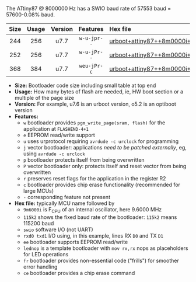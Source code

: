 The ATtiny87 @ 8000000 Hz has a SWIO baud rate of 57553 baud = 57600-0.08% baud.

|Size|Usage|Version|Features|Hex file|
|:-:|:-:|:-:|:-:|:--|
|244|256|u7.7|`w-u-jpr--`|[urboot+attiny87++8m0000i+++57k6_swio_rxa0_txa1_lednop.hex](https://raw.githubusercontent.com/stefanrueger/urboot.hex/main/mcus/attiny87/internal_oscillator/fint++8m0000_Hz/br+++57k6_bps/urboot+attiny87++8m0000i+++57k6_swio_rxa0_txa1_lednop.hex)|
|252|256|u7.7|`w-u-jPr--`|[urboot+attiny87++8m0000i+++57k6_swio_rxa0_txa1.hex](https://raw.githubusercontent.com/stefanrueger/urboot.hex/main/mcus/attiny87/internal_oscillator/fint++8m0000_Hz/br+++57k6_bps/urboot+attiny87++8m0000i+++57k6_swio_rxa0_txa1.hex)|
|368|384|u7.7|`weu-jPr-c`|[urboot+attiny87++8m0000i+++57k6_swio_rxa0_txa1_ee_lednop_fr_ce.hex](https://raw.githubusercontent.com/stefanrueger/urboot.hex/main/mcus/attiny87/internal_oscillator/fint++8m0000_Hz/br+++57k6_bps/urboot+attiny87++8m0000i+++57k6_swio_rxa0_txa1_ee_lednop_fr_ce.hex)|

- **Size:** Bootloader code size including small table at top end
- **Usage:** How many bytes of flash are needed, ie, HW boot section or a multiple of the page size
- **Version:** For example, u7.6 is an urboot version, o5.2 is an optiboot version
- **Features:**
  + `w` bootloader provides `pgm_write_page(sram, flash)` for the application at `FLASHEND-4+1`
  + `e` EEPROM read/write support
  + `u` uses urprotocol requiring `avrdude -c urclock` for programming
  + `j` vector bootloader: applications *need to be patched externally*, eg, using `avrdude -c urclock`
  + `p` bootloader protects itself from being overwritten
  + `P` vector bootloader only: protects itself and reset vector from being overwritten
  + `r` preserves reset flags for the application in the register R2
  + `c` bootloader provides chip erase functionality (recommended for large MCUs)
  + `-` corresponding feature not present
- **Hex file:** typically MCU name followed by
  + `9m6000i` is F<sub>CPU</sub> of an internal oscillator, here 9.6000 MHz
  + `115k2` shows the fixed baud rate of the bootloader: `115k2` means 115200 baud
  + `swio` software I/O (not UART)
  + `rxd0 txd1` I/O using, in this example, lines RX `D0` and TX `D1`
  + `ee` bootloader supports EEPROM read/write
  + `lednop` is a template bootloader with `mov rx,rx` nops as placeholders for LED operations
  + `fr` bootloader provides non-essential code ("frills") for smoother error handling
  + `ce` bootloader provides a chip erase command
